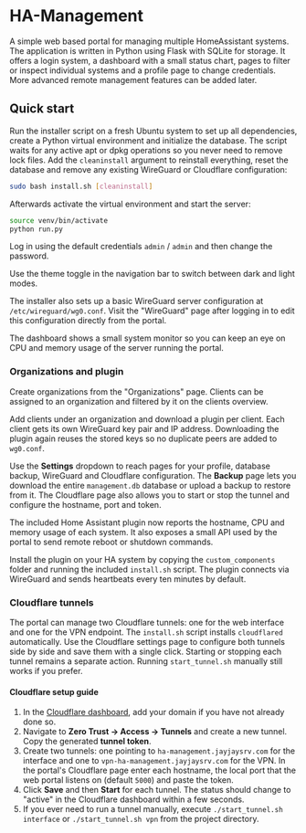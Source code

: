 # HA-Management

A simple web based portal for managing multiple HomeAssistant systems. The application is written in Python using Flask with SQLite for storage. It offers a login system, a dashboard with a small status chart, pages to filter or inspect individual systems and a profile page to change credentials. More advanced remote management features can be added later.

## Quick start

Run the installer script on a fresh Ubuntu system to set up all dependencies, create a Python virtual environment and initialize the database. The script waits for any active apt or dpkg operations so you never need to remove lock files.  Add the `cleaninstall` argument to reinstall everything, reset the database and remove any existing WireGuard or Cloudflare configuration:

```bash
sudo bash install.sh [cleaninstall]
```

Afterwards activate the virtual environment and start the server:

```bash
source venv/bin/activate
python run.py
```

Log in using the default credentials `admin` / `admin` and then change the password.

Use the theme toggle in the navigation bar to switch between dark and light modes.

The installer also sets up a basic WireGuard server configuration at `/etc/wireguard/wg0.conf`. Visit the "WireGuard" page after logging in to edit this configuration directly from the portal.

The dashboard shows a small system monitor so you can keep an eye on CPU and memory usage of the server running the portal.

### Organizations and plugin

Create organizations from the "Organizations" page. Clients can be assigned to an organization and filtered by it on the clients overview.

Add clients under an organization and download a plugin per client. Each client gets its own WireGuard key pair and IP address. Downloading the plugin again reuses the stored keys so no duplicate peers are added to `wg0.conf`.

Use the **Settings** dropdown to reach pages for your profile, database backup, WireGuard and Cloudflare configuration. The **Backup** page lets you download the entire `management.db` database or upload a backup to restore from it. The Cloudflare page also allows you to start or stop the tunnel and configure the hostname, port and token.

The included Home Assistant plugin now reports the hostname, CPU and memory usage of each system. It also exposes a small API used by the portal to send remote reboot or shutdown commands.

Install the plugin on your HA system by copying the `custom_components` folder and running the included `install.sh` script. The plugin connects via WireGuard and sends heartbeats every ten minutes by default.

### Cloudflare tunnels

The portal can manage two Cloudflare tunnels: one for the web interface and one for the VPN endpoint. The `install.sh` script installs `cloudflared` automatically. Use the Cloudflare settings page to configure both tunnels side by side and save them with a single click. Starting or stopping each tunnel remains a separate action. Running `start_tunnel.sh` manually still works if you prefer.

#### Cloudflare setup guide

1. In the [Cloudflare dashboard](https://dash.cloudflare.com/), add your domain if you have not already done so.
2. Navigate to **Zero Trust → Access → Tunnels** and create a new tunnel. Copy the generated **tunnel token**.
3. Create two tunnels: one pointing to `ha-management.jayjaysrv.com` for the interface and one to `vpn-ha-management.jayjaysrv.com` for the VPN. In the portal's Cloudflare page enter each hostname, the local port that the web portal listens on (default `5000`) and paste the token.
4. Click **Save** and then **Start** for each tunnel. The status should change to "active" in the Cloudflare dashboard within a few seconds.
5. If you ever need to run a tunnel manually, execute `./start_tunnel.sh interface` or `./start_tunnel.sh vpn` from the project directory.
